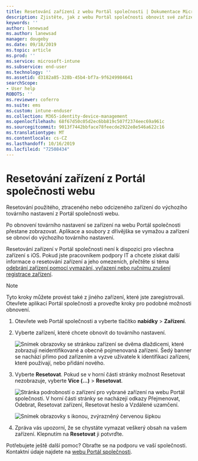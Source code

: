 ```yaml
---
title: Resetování zařízení z webu Portál společnosti | Dokumentace Microsoftu
description: Zjistěte, jak z webu Portál společnosti obnovit své zařízení do továrního nastavení.
keywords: ''
author: lenewsad
ms.author: lanewsad
manager: dougeby
ms.date: 09/18/2019
ms.topic: article
ms.prod: ''
ms.service: microsoft-intune
ms.subservice: end-user
ms.technology: ''
ms.assetid: d3182a85-328b-45b4-bf7a-9f6249984641
searchScope:
- User help
ROBOTS: ''
ms.reviewer: coferro
ms.suite: ems
ms.custom: intune-enduser
ms.collection: M365-identity-device-management
ms.openlocfilehash: 68f67d50c05d2ec6bb819c507f2374eec69a961c
ms.sourcegitcommit: 9013f7442bbface78feecde2922e8e546a622c16
ms.translationtype: MT
ms.contentlocale: cs-CZ
ms.lasthandoff: 10/16/2019
ms.locfileid: "72508434"
---
```

# <a name="reset-device-from-company-portal-website"></a>Resetování zařízení z Portál společnosti webu

Resetování použitého, ztraceného nebo odcizeného zařízení do výchozího továrního nastavení z Portál společnosti webu.  

Po obnovení továrního nastavení se zařízení na webu Portál společnosti přestane zobrazovat. Aplikace a soubory z dřívějška se vymažou a zařízení se obnoví do výchozího továrního nastavení. 

Resetování zařízení v Portál společnosti není k dispozici pro všechna zařízení s iOS. Pokud jste pracovníkem podpory IT a chcete získat další informace o resetování zařízení a jeho omezeních, přečtěte si téma [odebrání zařízení pomocí vymazání, vyřazení nebo ručnímu zrušení registrace zařízení](https://docs.microsoft.com/intune/devices-wipe).  

> [!Note]
> Tyto kroky můžete provést také z jiného zařízení, které jste zaregistrovali. Otevřete aplikaci Portál společnosti a proveďte kroky pro podobné možnosti obnovení. 

1. Otevřete web Portál společnosti a vyberte tlačítko __nabídky__ > __Zařízení__.  

2. Vyberte zařízení, které chcete obnovit do továrního nastavení.

    ![Snímek obrazovky se stránkou zařízení se dvěma dlaždicemi, které zobrazují neidentifikované a obecně pojmenovaná zařízení. Šedý banner se nachází přímo pod zařízením a vyzve uživatele k identifikaci zařízení, které používají, nebo přidání nového.](./media/rename-reset-device-step2-1808.png)  

3. Vyberte **Resetovat**. Pokud se v horní části stránky možnost Resetovat nezobrazuje, vyberte **Více (…)**  > **Resetovat**.  

     ![Stránka podrobností o zařízení pro vybrané zařízení na webu Portál společnosti. V horní části stránky se nacházejí odkazy Přejmenovat, Odebrat, Resetovat zařízení, Resetovat heslo a Vzdálené uzamčení. ](./media/rename-reset-device-1808.png)  

    ![Snímek obrazovky s ikonou, zvýrazněný červenou šipkou](./media/rename-reset-device-step3-more-1808.png)  

4. Zpráva vás upozorní, že se chystáte vymazat veškerý obsah na vašem zařízení. Klepnutím na **Resetovat** ji potvrďte.  

Potřebujete ještě další pomoc? Obraťte se na podporu ve vaší společnosti. Kontaktní údaje najdete na [webu Portál společnosti](https://go.microsoft.com/fwlink/?linkid=2010980).
